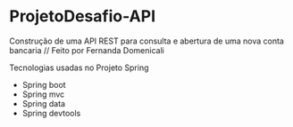 # ProjetoDesafio-API
Construção de uma API REST para consulta e abertura de uma nova conta bancaria
// Feito por Fernanda Domenicali

Tecnologias usadas no Projeto Spring
- Spring boot
- Spring mvc
- Spring data
- Spring devtools


